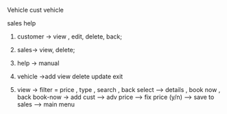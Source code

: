 Vehicle
cust
vehicle

sales
help

1. customer → view , edit, delete, back;
2. sales→ view, delete;
3. help → manual
4. vehicle →add view delete update exit

1. view -> filter = price , type , search  , back 
  	 select --> details , book now , back
  	 		book-now -> add cust --> adv price --> fix price (y/n)
  	 		--> save to sales --> main menu
